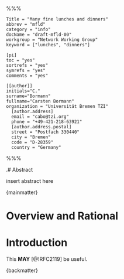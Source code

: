 %%%

    Title = "Many fine lunches and dinners"
    abbrev = "mfld"
    category = "info"
    docName = "draft-mfld-00"
    workgroup = "Network Working Group"
    keyword = ["lunches", "dinners"]

    [pi]
    toc = "yes"
    sortrefs = "yes"
    symrefs = "yes"
    comments = "yes"

    [[author]]
    initials="C."
    surname="Bormann"
    fullname="Carsten Bormann"
    organization = "Universität Bremen TZI"
      [author.address]
      email = "cabo@tzi.org"
      phone = "+49-421-218-63921"
      [author.address.postal]
      street = "Postfach 330440"
      city = "Bremen"
      code = "D-28359"
      country = "Germany"

%%%

.# Abstract

insert abstract here

{mainmatter}

# Overview and Rational

# Introduction

This **MAY** [@!RFC2119] be useful.

{backmatter}
